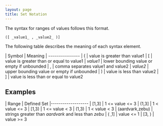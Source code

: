 ```yaml
---
layout: page
title: Set Notation
---
```


The syntax for ranges of values follows this format.

```
([ _value1_ , _value2_ )]
```

The following table describes the meaning of each syntax element.

| Symbol | Meaning
| ----------------
| ( | value is greater than value1
| [ | value is greater than or equal to value1
| _value1_ | lower bounding value or empty if unbounded
| , | comma separates value1 and value2
| _value2_ | upper bounding value or empty if unbounded
| ) | value is less than value2
| ] | value is less than or equal to value2


## Examples

| Range | Defined Set
|-------------------
| [1,3] | 1 <= value <= 3
| (1,3] | 1 < value <= 3
| [1,3) | 1 <= value < 3
| (1,3) | 1 < value < 3
| (aardvark,zebu) | strings greater than _aardvark_ and less than _zebu_
| ( ,1] | value <= 1
| [3, ) | value >= 3

